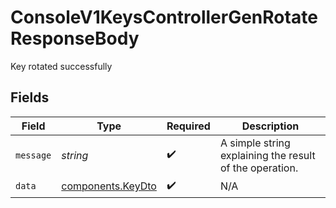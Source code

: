 # ConsoleV1KeysControllerGenRotateResponseBody

Key rotated successfully


## Fields

| Field                                                   | Type                                                    | Required                                                | Description                                             |
| ------------------------------------------------------- | ------------------------------------------------------- | ------------------------------------------------------- | ------------------------------------------------------- |
| `message`                                               | *string*                                                | :heavy_check_mark:                                      | A simple string explaining the result of the operation. |
| `data`                                                  | [components.KeyDto](../../models/components/keydto.md)  | :heavy_check_mark:                                      | N/A                                                     |